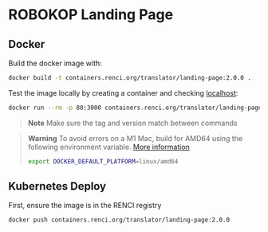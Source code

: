 # ROBOKOP Landing Page

## Docker

Build the docker image with:

```bash
docker build -t containers.renci.org/translator/landing-page:2.0.0 .
```

Test the image locally by creating a container and checking [localhost](http://localhost):

```bash
docker run --rm -p 80:3000 containers.renci.org/translator/landing-page:2.0.0
```

> **Note**
> Make sure the tag and version match between commands

> **Warning**
> To avoid errors on a M1 Mac, build for AMD64 using the following environment variable. [More information](https://stackoverflow.com/questions/65612411/forcing-docker-to-use-linux-amd64-platform-by-default-on-macos/69636473#69636473)
>
> ```bash
> export DOCKER_DEFAULT_PLATFORM=linux/amd64
> ```

## Kubernetes Deploy

First, ensure the image is in the RENCI registry

```bash
docker push containers.renci.org/translator/landing-page:2.0.0
```
